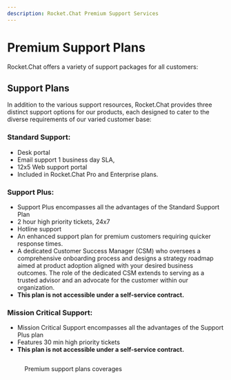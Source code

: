 ```yaml
---
description: Rocket.Chat Premium Support Services
---
```


# Premium Support Plans

Rocket.Chat offers a variety of support packages for all customers:

## Support Plans

In addition to the various support resources, Rocket.Chat provides three distinct support options for our products, each designed to cater to the diverse requirements of our varied customer base:

### **Standard Support:**&#x20;

* Desk portal&#x20;
* Email support 1 business day SLA,&#x20;
* 12x5 Web support portal
* Included in Rocket.Chat Pro and Enterprise plans.

### **Support Plus:**&#x20;

* Support Plus encompasses all the advantages of the Standard Support Plan
* 2 hour high priority tickets, 24x7
* Hotline support
* An enhanced support plan for premium customers requiring quicker response times. &#x20;
* A dedicated Customer Success Manager (CSM) who oversees a comprehensive onboarding process and designs a strategy roadmap aimed at product adoption aligned with your desired business outcomes. The role of the dedicated CSM extends to serving as a trusted advisor and an advocate for the customer within our organization.&#x20;
* **This plan is not accessible under a self-service contract.**

### **Mission Critical Support:**&#x20;

* Mission Critical Support encompasses all the advantages of the Support Plus plan
* Features 30 min high priority tickets&#x20;
* **This plan is not accessible under a self-service contract.**

<figure><img src="https://lh7-us.googleusercontent.com/x4oCG8WRyRBMHayJJmHOZgva6cy7Ev0XwrSuOGYFo8QRfTVmUf1D8cf7NcRU6fC1A8IuxNG3F-aAIYqJYBCw6SL-9p_QqTl9BzN9fyHnTy9JR4KdNzUITyESKlGauvn3cGJz8tUI68-HNkCxCHi6e4Q" alt=""></img><figcaption><p>Premium support plans coverages</p></figcaption></figure>
